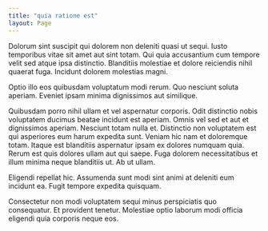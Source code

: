 ```yaml
---
title: "quia ratione est"
layout: Page
---
```

Dolorum sint suscipit qui dolorem non deleniti quasi ut sequi. Iusto temporibus vitae sit amet aut sint totam. Qui quia accusantium cum tempore velit sed atque ipsa distinctio. Blanditiis molestiae et dolore reiciendis nihil quaerat fuga. Incidunt dolorem molestias magni.
 Optio illo eos quibusdam voluptatum modi rerum. Quo nesciunt soluta aperiam. Eveniet ipsam minima dignissimos aut similique.
 Quibusdam porro nihil ullam et vel aspernatur corporis. Odit distinctio nobis voluptatem ducimus beatae incidunt est aperiam. Omnis vel sed et aut et dignissimos aperiam. Nesciunt totam nulla et. Distinctio non voluptatem est qui asperiores eum harum expedita sunt. Veniam hic nam et doloremque totam.
Itaque est blanditiis aspernatur ipsam ex dolores numquam quia. Rerum est quis dolores ullam aut qui saepe. Fuga dolorem necessitatibus et illum minima neque blanditiis ut. Ab ut ullam.
 Eligendi repellat hic. Assumenda sunt modi sint animi at deleniti eum incidunt ea. Fugit tempore expedita quisquam.
 Consectetur non modi voluptatem sequi minus perspiciatis quo consequatur. Et provident tenetur. Molestiae optio laborum modi officia eligendi quia corporis neque eos.

